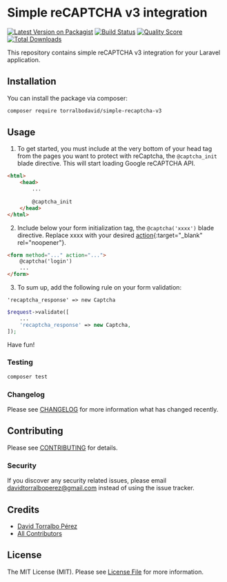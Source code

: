 # Simple reCAPTCHA v3 integration

[![Latest Version on Packagist](https://img.shields.io/packagist/v/torralbodavid/simple-recaptcha-v3.svg?style=flat-square)](https://packagist.org/packages/torralbodavid/simple-recaptcha-v3)
[![Build Status](https://img.shields.io/travis/torralbodavid/simple-recaptcha-v3/master.svg?style=flat-square)](https://travis-ci.org/torralbodavid/simple-recaptcha-v3)
[![Quality Score](https://img.shields.io/scrutinizer/g/torralbodavid/simple-recaptcha-v3.svg?style=flat-square)](https://scrutinizer-ci.com/g/torralbodavid/simple-recaptcha-v3)
[![Total Downloads](https://img.shields.io/packagist/dt/torralbodavid/simple-recaptcha-v3.svg?style=flat-square)](https://packagist.org/packages/torralbodavid/simple-recaptcha-v3)

This repository contains simple reCAPTCHA v3 integration for your Laravel application.

## Installation

You can install the package via composer:

```bash
composer require torralbodavid/simple-recaptcha-v3
```

## Usage

1. To get started, you must include at the very bottom of your head tag from the pages you want to protect with reCaptcha, the `@captcha_init` blade directive. This will start loading Google reCAPTCHA API.

```html
<html>
    <head>
        ...
        
        @captcha_init
    </head>
</html>
```

2. Include below your form initialization tag, the `@captcha('xxxx')` blade directive. Replace xxxx with your desired [action](https://developers.google.com/recaptcha/docs/v3#actions){:target="_blank" rel="noopener"}.

```html
<form method="..." action="...">
    @captcha('login')
    ...
</form>
```

3. To sum up, add the following rule on your form validation:

`'recaptcha_response' => new Captcha`

```php
$request->validate([
    ...
    'recaptcha_response' => new Captcha,
]);
```

Have fun!

### Testing

``` bash
composer test
```

### Changelog

Please see [CHANGELOG](CHANGELOG.md) for more information what has changed recently.

## Contributing

Please see [CONTRIBUTING](CONTRIBUTING.md) for details.

### Security

If you discover any security related issues, please email davidtorralboperez@gmail.com instead of using the issue tracker.

## Credits

- [David Torralbo Pérez](https://github.com/torralbodavid)
- [All Contributors](../../contributors)

## License

The MIT License (MIT). Please see [License File](LICENSE.md) for more information.
